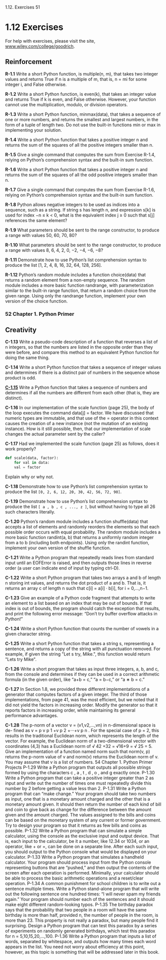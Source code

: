 1.12. Exercises 51

# 1.12 Exercises

For help with exercises, please visit the site, www.wiley.com/college/goodrich.

## Reinforcement

**R-1.1** Write a short Python function, is multiple(n, m), that takes two integer
values and returns True if n is a multiple of m, that is, n = mi for some
integer i, and False otherwise.

**R-1.2** Write a short Python function, is even(k), that takes an integer value and
returns True if k is even, and False otherwise. However, your function
cannot use the multiplication, modulo, or division operators.

**R-1.3** Write a short Python function, minmax(data), that takes a sequence of
one or more numbers, and returns the smallest and largest numbers, in the
form of a tuple of length two. Do not use the built-in functions min or
max in implementing your solution.


**R-1.4** Write a short Python function that takes a positive integer n and returns
the sum of the squares of all the positive integers smaller than n.


**R-1.5** Give a single command that computes the sum from Exercise R-1.4, relying
on Python’s comprehension syntax and the built-in sum function.


**R-1.6** Write a short Python function that takes a positive integer n and returns
the sum of the squares of all the odd positive integers smaller than n.


**R-1.7** Give a single command that computes the sum from Exercise R-1.6, relying
on Python’s comprehension syntax and the built-in sum function.


**R-1.8** Python allows negative integers to be used as indices into a sequence,
such as a string. If string s has length n, and expression s[k] is used for index
−n ≤ k < 0, what is the equivalent index j ≥ 0 such that s[j] references
the same element?


**R-1.9** What parameters should be sent to the range constructor, to produce a
range with values 50, 60, 70, 80?


**R-1.10** What parameters should be sent to the range constructor, to produce a
range with values 8, 6, 4, 2, 0, −2, −4, −6, −8?


**R-1.11** Demonstrate how to use Python’s list comprehension syntax to produce
the list [1, 2, 4, 8, 16, 32, 64, 128, 256].


**R-1.12** Python’s random module includes a function choice(data) that returns a
random element from a non-empty sequence. The random module includes
a more basic function randrange, with parameterization similar to
the built-in range function, that return a random choice from the given
range. Using only the randrange function, implement your own version
of the choice function.


### 52 Chapter 1. Python Primer
## Creativity


**C-1.13** Write a pseudo-code description of a function that reverses a list of n
integers, so that the numbers are listed in the opposite order than they
were before, and compare this method to an equivalent Python function
for doing the same thing.


**C-1.14** Write a short Python function that takes a sequence of integer values and
determines if there is a distinct pair of numbers in the sequence whose
product is odd.


[**C-1.15**](../fifteen.py) Write a Python function that takes a sequence of numbers and determines
if all the numbers are different from each other (that is, they are distinct).


**C-1.16** In our implementation of the scale function (page 25), the body of the loop
executes the command data[j] = factor. We have discussed that numeric
types are immutable, and that use of the = operator in this context causes
the creation of a new instance (not the mutation of an existing instance).
How is it still possible, then, that our implementation of scale changes the
actual parameter sent by the caller?


**C-1.17** Had we implemented the scale function (page 25) as follows, does it work
properly?
```python
def scale(data, factor):
    for val in data:
    val = factor
```
Explain why or why not.


**C-1.18** Demonstrate how to use Python’s list comprehension syntax to produce
the list `[0, 2, 6, 12, 20, 30, 42, 56, 72, 90]`.


**C-1.19** Demonstrate how to use Python’s list comprehension syntax to produce
the list `[ a , b , c , ..., z ]`, but without having to type all 26 such
characters literally.


**C-1.20** Python’s random module includes a function shuffle(data) that accepts a
list of elements and randomly reorders the elements so that each possible
order occurs with equal probability. The random module includes a
more basic function randint(a, b) that returns a uniformly random integer
from a to b (including both endpoints). Using only the randint function,
implement your own version of the shuffle function.


**C-1.21** Write a Python program that repeatedly reads lines from standard input
until an EOFError is raised, and then outputs those lines in reverse order
(a user can indicate end of input by typing ctrl-D).


**C-1.22** Write a short Python program that takes two arrays a and b of length n
storing int values, and returns the dot product of a and b. That is, it returns
an array c of length n such that c[i] = a[i] · b[i], for i = 0,...,n−1.


**C-1.23** Give an example of a Python code fragment that attempts to write an element
to a list based on an index that may be out of bounds. If that index
is out of bounds, the program should catch the exception that results, and
print the following error message:
“Don’t try buffer overflow attacks in Python!”


**C-1.24** Write a short Python function that counts the number of vowels in a given
character string.


**C-1.25** Write a short Python function that takes a string s, representing a sentence,
and returns a copy of the string with all punctuation removed. For example,
if given the string "Let s try, Mike.", this function would return
"Lets try Mike".


**C-1.26** Write a short program that takes as input three integers, a, b, and c, from
the console and determines if they can be used in a correct arithmetic
formula (in the given order), like “a+b = c,” “a = b−c,” or “a ∗ b = c.”


**C-1.27** In Section 1.8, we provided three different implementations of a generator
that computes factors of a given integer. The third of those implementations,
from page 41, was the most efficient, but we noted that it did not
yield the factors in increasing order. Modify the generator so that it reports
factors in increasing order, while maintaining its general performance advantages.


**C-1.28** The p-norm of a vector v = (v1,v2,...,vn) in n-dimensional space is de-
fined as
v =
p
v
p
1 +v
p
2 +···+v
p
n .
For the special case of p = 2, this results in the traditional Euclidean
norm, which represents the length of the vector. For example, the Euclidean
norm of a two-dimensional vector with coordinates (4,3) has a
Euclidean norm of √
42 +32 = √16+9 = √
25 = 5. Give an implementation
of a function named norm such that norm(v, p) returns the p-norm
value of v and norm(v) returns the Euclidean norm of v. You may assume
that v is a list of numbers.
54 Chapter 1. Python Primer
Projects
P-1.29 Write a Python program that outputs all possible strings formed by using
the characters c , a , t , d , o , and g exactly once.
P-1.30 Write a Python program that can take a positive integer greater than 2 as
input and write out the number of times one must repeatedly divide this
number by 2 before getting a value less than 2.
P-1.31 Write a Python program that can “make change.” Your program should
take two numbers as input, one that is a monetary amount charged and the
other that is a monetary amount given. It should then return the number
of each kind of bill and coin to give back as change for the difference
between the amount given and the amount charged. The values assigned
to the bills and coins can be based on the monetary system of any current
or former government. Try to design your program so that it returns as
few bills and coins as possible.
P-1.32 Write a Python program that can simulate a simple calculator, using the
console as the exclusive input and output device. That is, each input to the
calculator, be it a number, like 12.34 or 1034, or an operator, like + or =,
can be done on a separate line. After each such input, you should output
to the Python console what would be displayed on your calculator.
P-1.33 Write a Python program that simulates a handheld calculator. Your program
should process input from the Python console representing buttons
that are “pushed,” and then output the contents of the screen after each operation
is performed. Minimally, your calculator should be able to process
the basic arithmetic operations and a reset/clear operation.
P-1.34 A common punishment for school children is to write out a sentence multiple
times. Write a Python stand-alone program that will write out the
following sentence one hundred times: “I will never spam my friends
again.” Your program should number each of the sentences and it should
make eight different random-looking typos.
P-1.35 The birthday paradox says that the probability that two people in a room
will have the same birthday is more than half, provided n, the number of
people in the room, is more than 23. This property is not really a paradox,
but many people find it surprising. Design a Python program that can test
this paradox by a series of experiments on randomly generated birthdays,
which test this paradox for n = 5,10,15,20,...,100.
P-1.36 Write a Python program that inputs a list of words, separated by whitespace,
and outputs how many times each word appears in the list. You
need not worry about efficiency at this point, however, as this topic is
something that will be addressed later in this book.
